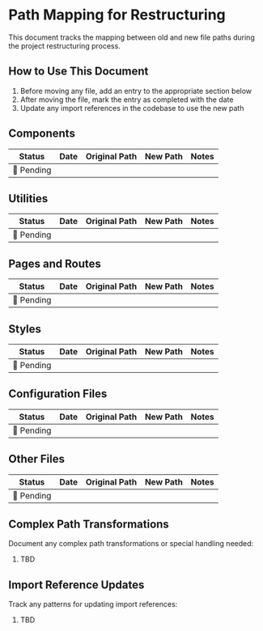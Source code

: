 # Path Mapping for Restructuring

This document tracks the mapping between old and new file paths during the project restructuring process.

## How to Use This Document
1. Before moving any file, add an entry to the appropriate section below
2. After moving the file, mark the entry as completed with the date
3. Update any import references in the codebase to use the new path

## Components

| Status | Date | Original Path | New Path | Notes |
|--------|------|--------------|----------|-------|
| 🔄 Pending | | | | |

## Utilities

| Status | Date | Original Path | New Path | Notes |
|--------|------|--------------|----------|-------|
| 🔄 Pending | | | | |

## Pages and Routes

| Status | Date | Original Path | New Path | Notes |
|--------|------|--------------|----------|-------|
| 🔄 Pending | | | | |

## Styles

| Status | Date | Original Path | New Path | Notes |
|--------|------|--------------|----------|-------|
| 🔄 Pending | | | | |

## Configuration Files

| Status | Date | Original Path | New Path | Notes |
|--------|------|--------------|----------|-------|
| 🔄 Pending | | | | |

## Other Files

| Status | Date | Original Path | New Path | Notes |
|--------|------|--------------|----------|-------|
| 🔄 Pending | | | | |

## Complex Path Transformations

Document any complex path transformations or special handling needed:

1. TBD

## Import Reference Updates

Track any patterns for updating import references:

1. TBD
